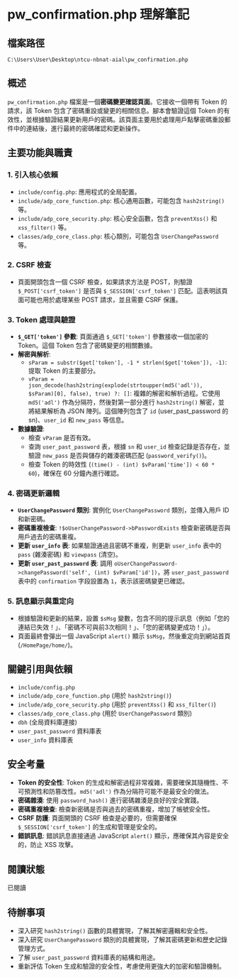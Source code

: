 # pw_confirmation.php 理解筆記

## 檔案路徑
`C:\Users\User\Desktop\ntcu-nbnat-aial\pw_confirmation.php`

## 概述
`pw_confirmation.php` 檔案是一個**密碼變更確認頁面**。它接收一個帶有 Token 的請求，該 Token 包含了密碼重設或變更的相關信息。腳本會驗證這個 Token 的有效性，並根據驗證結果更新用戶的密碼。該頁面主要用於處理用戶點擊密碼重設郵件中的連結後，進行最終的密碼確認和更新操作。

## 主要功能與職責

### 1. 引入核心依賴
- `include/config.php`: 應用程式的全局配置。
- `include/adp_core_function.php`: 核心通用函數，可能包含 `hash2string()` 等。
- `include/adp_core_security.php`: 核心安全函數，包含 `preventXss()` 和 `xss_filter()` 等。
- `classes/adp_core_class.php`: 核心類別，可能包含 `UserChangePassword` 等。

### 2. CSRF 檢查
- 頁面開頭包含一個 CSRF 檢查，如果請求方法是 POST，則驗證 `$_POST['csrf_token']` 是否與 `$_SESSION['csrf_token']` 匹配。這表明該頁面可能也用於處理某些 POST 請求，並且需要 CSRF 保護。

### 3. Token 處理與驗證
- **`$_GET['token']` 參數**: 頁面通過 `$_GET['token']` 參數接收一個加密的 Token。這個 Token 包含了密碼變更的相關數據。
- **解密與解析**: 
    - `sParam = substr($get['token'], -1 * strlen($get['token']), -1)`: 提取 Token 的主要部分。
    - `vParam = json_decode(hash2string(explode(strtoupper(md5('adl')), $sParam)[0], false), true) ?: []`: 複雜的解密和解析過程。它使用 `md5('adl')` 作為分隔符，然後對第一部分進行 `hash2string()` 解密，並將結果解析為 JSON 陣列。這個陣列包含了 `id` (user_past_password 的 sn)、`user_id` 和 `new_pass` 等信息。
- **數據驗證**: 
    - 檢查 `vParam` 是否有效。
    - 查詢 `user_past_password` 表，根據 `sn` 和 `user_id` 檢查記錄是否存在，並驗證 `new_pass` 是否與儲存的雜湊密碼匹配 (`password_verify()`)。
    - 檢查 Token 的時效性 (`(time() - (int) $vParam['time']) < 60 * 60`)，確保在 60 分鐘內進行確認。

### 4. 密碼更新邏輯
- **`UserChangePassword` 類別**: 實例化 `UserChangePassword` 類別，並傳入用戶 ID 和新密碼。
- **密碼重複檢查**: `!$oUserChangePassword->bPasswordExists` 檢查新密碼是否與用戶過去的密碼重複。
- **更新 `user_info` 表**: 如果驗證通過且密碼不重複，則更新 `user_info` 表中的 `pass` (雜湊密碼) 和 `viewpass` (清空)。
- **更新 `user_past_password` 表**: 調用 `oUserChangePassword->changePassword('self', (int) $vParam['id'])`，將 `user_past_password` 表中的 `confirmation` 字段設置為 `1`，表示該密碼變更已確認。

### 5. 訊息顯示與重定向
- 根據驗證和更新的結果，設置 `$sMsg` 變數，包含不同的提示訊息（例如「您的連結已失效！」、「密碼不可與前3次相同！」、「您的密碼變更成功！」）。
- 頁面最終會彈出一個 JavaScript `alert()` 顯示 `$sMsg`，然後重定向到網站首頁 (`/HomePage/home/`)。

## 關鍵引用與依賴
- `include/config.php`
- `include/adp_core_function.php` (用於 `hash2string()`)
- `include/adp_core_security.php` (用於 `preventXss()` 和 `xss_filter()`)
- `classes/adp_core_class.php` (用於 `UserChangePassword` 類別)
- `dbh` (全局資料庫連接)
- `user_past_password` 資料庫表
- `user_info` 資料庫表

## 安全考量
- **Token 的安全性**: Token 的生成和解密過程非常複雜，需要確保其隨機性、不可預測性和防篡改性。`md5('adl')` 作為分隔符可能不是最安全的做法。
- **密碼雜湊**: 使用 `password_hash()` 進行密碼雜湊是良好的安全實踐。
- **密碼重複檢查**: 檢查新密碼是否與過去的密碼重複，增加了帳號安全性。
- **CSRF 防護**: 頁面開頭的 CSRF 檢查是必要的，但需要確保 `$_SESSION['csrf_token']` 的生成和管理是安全的。
- **錯誤訊息**: 錯誤訊息直接通過 JavaScript `alert()` 顯示，應確保其內容是安全的，防止 XSS 攻擊。

## 閱讀狀態
已閱讀

## 待辦事項
- 深入研究 `hash2string()` 函數的具體實現，了解其解密邏輯和安全性。
- 深入研究 `UserChangePassword` 類別的具體實現，了解其密碼更新和歷史記錄管理方式。
- 了解 `user_past_password` 資料庫表的結構和用途。
- 重新評估 Token 生成和驗證的安全性，考慮使用更強大的加密和驗證機制。
